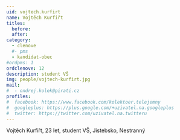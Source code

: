 ```yaml
---
uid: vojtech.kurfirt 
name: Vojtěch Kurfiřt 
titles:
  before: 
  after: 
category:
  - clenove
  #- pms
  - kandidat-obec
#ordpms: 1
ordclenove: 12
description: student VŠ
img: people/vojtech-kurfirt.jpg 
mail:
#  - ondrej.kolek@pirati.cz
profiles:
#  facebook: https://www.facebook.com/kolektoer.telejemny
#  googleplus: https://plus.google.com/+uzivatel.na.googleplus
#  twitter: https://twitter.com/uzivatel.na.twitteru
---
```


Vojtěch Kurfiřt, 23 let, student VŠ, Jistebsko, Nestranný